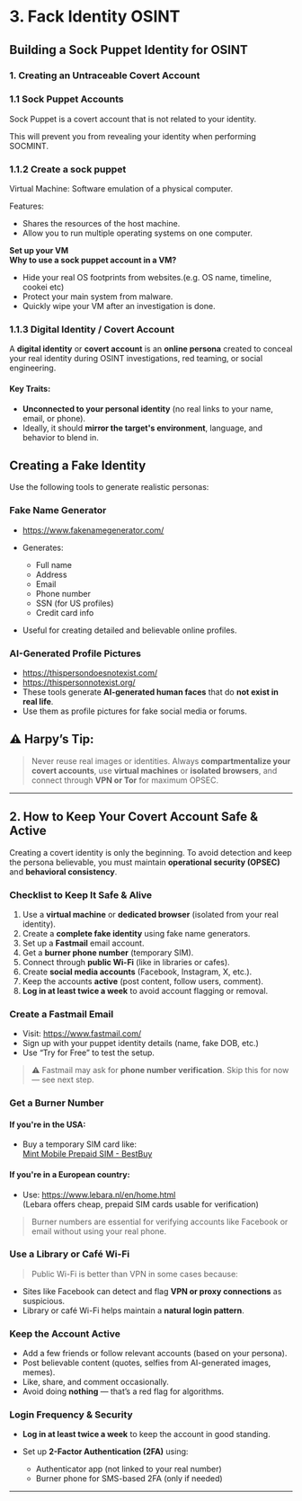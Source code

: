 # 3. Fack Identity OSINT

## Building a Sock Puppet Identity for OSINT

### 1\. Creating an Untraceable Covert Account

### 1.1 Sock Puppet Accounts

Sock Puppet is a covert account that is not related to your identity.

This will prevent you from revealing your identity when performing SOCMINT.

### 1.1.2 Create a sock puppet

Virtual Machine: Software emulation of a physical computer.

Features:

- Shares the resources of the host machine.
- Allow you to run multiple operating systems on one computer.

**Set up your VM**  
**Why to use a sock puppet account in a VM?**

- Hide your real OS footprints from websites.(e.g. OS name, timeline, cookei etc)
- Protect your main system from malware.
- Quickly wipe your VM after an investigation is done.

### 1.1.3 Digital Identity / Covert Account

A **digital identity** or **covert account** is an **online persona** created to conceal your real identity during OSINT investigations, red teaming, or social engineering.

#### Key Traits:

- **Unconnected to your personal identity** (no real links to your name, email, or phone).
- Ideally, it should **mirror the target's environment**, language, and behavior to blend in.

## **Creating a Fake Identity**

Use the following tools to generate realistic personas:

### **Fake Name Generator**

- https://www.fakenamegenerator.com/
    
- Generates:
    
    - Full name
    - Address
    - Email
    - Phone number
    - SSN (for US profiles)
    - Credit card info
- Useful for creating detailed and believable online profiles.
    

### **AI-Generated Profile Pictures**

- https://thispersondoesnotexist.com/
- https://thispersonnotexist.org/
- These tools generate **AI-generated human faces** that do **not exist in real life**.
- Use them as profile pictures for fake social media or forums.

## ⚠️ Harpy’s Tip:

> Never reuse real images or identities. Always **compartmentalize your covert accounts**, use **virtual machines** or **isolated browsers**, and connect through **VPN or Tor** for maximum OPSEC.

* * *

## 2\. How to Keep Your Covert Account Safe & Active

Creating a covert identity is only the beginning. To avoid detection and keep the persona believable, you must maintain **operational security (OPSEC)** and **behavioral consistency**.

### **Checklist to Keep It Safe & Alive**

1.  Use a **virtual machine** or **dedicated browser** (isolated from your real identity).
2.  Create a **complete fake identity** using fake name generators.
3.  Set up a **Fastmail** email account.
4.  Get a **burner phone number** (temporary SIM).
5.  Connect through **public Wi-Fi** (like in libraries or cafes).
6.  Create **social media accounts** (Facebook, Instagram, X, etc.).
7.  Keep the accounts **active** (post content, follow users, comment).
8.  **Log in at least twice a week** to avoid account flagging or removal.

### **Create a Fastmail Email**

- Visit: https://www.fastmail.com/
- Sign up with your puppet identity details (name, fake DOB, etc.)
- Use “Try for Free” to test the setup.

> ⚠️ Fastmail may ask for **phone number verification**. Skip this for now — see next step.

### **Get a Burner Number**

#### If you're in the **USA**:

- Buy a temporary SIM card like:  
    [Mint Mobile Prepaid SIM - BestBuy](https://www.bestbuy.com/site/mint-mobile-prepaid-sim-card-starter-kit-gold/6310601.p)

#### If you're in a **European country**:

- Use: https://www.lebara.nl/en/home.html  
    (Lebara offers cheap, prepaid SIM cards usable for verification)

> Burner numbers are essential for verifying accounts like Facebook or email without using your real phone.

### **Use a Library or Café Wi-Fi**

> Public Wi-Fi is better than VPN in some cases because:

- Sites like Facebook can detect and flag **VPN or proxy connections** as suspicious.
- Library or café Wi-Fi helps maintain a **natural login pattern**.

### **Keep the Account Active**

- Add a few friends or follow relevant accounts (based on your persona).
- Post believable content (quotes, selfies from AI-generated images, memes).
- Like, share, and comment occasionally.
- Avoid doing **nothing** — that’s a red flag for algorithms.

### **Login Frequency & Security**

- **Log in at least twice a week** to keep the account in good standing.
    
- Set up **2-Factor Authentication (2FA)** using:
    
    - Authenticator app (not linked to your real number)
    - Burner phone for SMS-based 2FA (only if needed)

* * *